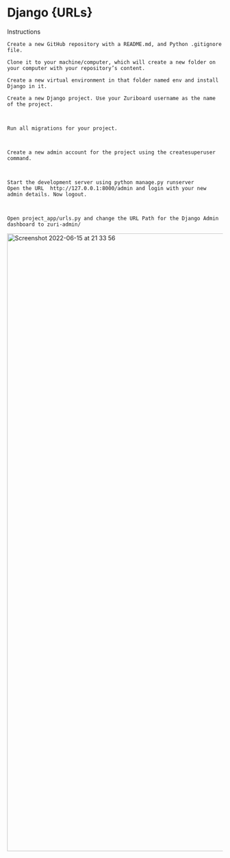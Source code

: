 # Django {URLs}

Instructions

    Create a new GitHub repository with a README.md, and Python .gitignore file.

    Clone it to your machine/computer, which will create a new folder on your computer with your repository’s content.

    Create a new virtual environment in that folder named env and install Django in it.

    Create a new Django project. Use your Zuriboard username as the name of the project.

 

    Run all migrations for your project.

 

    Create a new admin account for the project using the createsuperuser command. 

 

    Start the development server using python manage.py runserver
    Open the URL  http://127.0.0.1:8000/admin and login with your new admin details. Now logout.

 

    Open project_app/urls.py and change the URL Path for the Django Admin dashboard to zuri-admin/

<img width="1440" alt="Screenshot 2022-06-15 at 21 33 56" src="https://user-images.githubusercontent.com/56538561/173926005-4e604600-6920-4fa9-aa56-1737870403fc.png">


